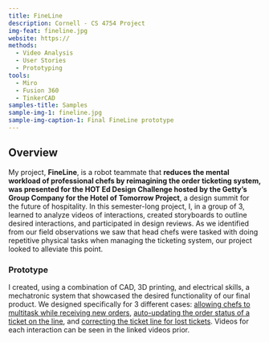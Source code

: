 ```yaml
---
title: FineLine
description: Cornell - CS 4754 Project
img-feat: fineline.jpg
website: https://
methods:
  - Video Analysis
  - User Stories
  - Prototyping
tools:
  - Miro
  - Fusion 360
  - TinkerCAD
samples-title: Samples
sample-img-1: fineline.jpg
sample-img-caption-1: Final FineLine prototype 
---
```


## Overview
My project, **FineLine**, is a robot teammate that **reduces the mental workload of professional chefs by reimagining the order ticketing system, was presented for the HOT Ed Design Challenge hosted by the Getty’s Group Company for the Hotel of Tomorrow Project**, a design summit for the future of hospitality. In this semester-long project, I, in a group of 3, learned to analyze videos of interactions, created storyboards to outline desired interactions, and participated in design reviews. As we identified from our field observations we saw that head chefs were tasked with doing repetitive physical tasks when managing the ticketing system, our project looked to alleviate this point.

### Prototype
I created, using a combination of CAD, 3D printing, and electrical skills, a mechatronic system that showcased the desired functionality of our final product. We designed specifically for 3 different cases: [allowing chefs to multitask while receiving new orders](https://github.com/nnamd/nnamd.github.io/blob/main/img/step1.gif), [auto-updating the order status of a ticket on the line](https://github.com/nnamd/nnamd.github.io/blob/main/img/step1.gif), and [correcting the ticket line for lost tickets](https://github.com/nnamd/nnamd.github.io/blob/main/img/step1.gif). Videos for each interaction can be seen in the linked videos prior. 